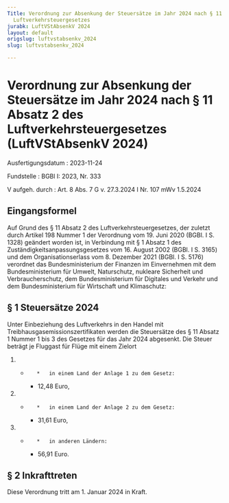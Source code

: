 ```yaml
---
Title: Verordnung zur Absenkung der Steuersätze im Jahr 2024 nach § 11 Absatz 2 des
  Luftverkehrsteuergesetzes
jurabk: LuftVStAbsenkV 2024
layout: default
origslug: luftvstabsenkv_2024
slug: luftvstabsenkv_2024

---
```


# Verordnung zur Absenkung der Steuersätze im Jahr 2024 nach § 11 Absatz 2 des Luftverkehrsteuergesetzes (LuftVStAbsenkV 2024)

Ausfertigungsdatum
:   2023-11-24

Fundstelle
:   BGBl I: 2023, Nr. 333

V aufgeh. durch
:   Art. 8 Abs. 7 G v. 27.3.2024 I Nr. 107 mWv 1.5.2024


## Eingangsformel

Auf Grund des § 11 Absatz 2 des Luftverkehrsteuergesetzes, der zuletzt
durch Artikel 198 Nummer 1 der Verordnung vom 19. Juni 2020 (BGBl. I
S. 1328) geändert worden ist, in Verbindung mit § 1 Absatz 1 des
Zuständigkeitsanpassungsgesetzes vom 16. August 2002 (BGBl. I S. 3165)
und dem Organisationserlass vom 8. Dezember 2021 (BGBl. I S. 5176)
verordnet das Bundesministerium der Finanzen im Einvernehmen mit dem
Bundesministerium für Umwelt, Naturschutz, nukleare Sicherheit und
Verbraucherschutz, dem Bundesministerium für Digitales und Verkehr und
dem Bundesministerium für Wirtschaft und Klimaschutz:


## § 1 Steuersätze 2024

Unter Einbeziehung des Luftverkehrs in den Handel mit
Treibhausgasemissionszertifikaten werden die Steuersätze des § 11
Absatz 1 Nummer 1 bis 3 des Gesetzes für das Jahr 2024 abgesenkt. Die
Steuer beträgt je Fluggast für Flüge mit einem Zielort

1.
    *        *   in einem Land der Anlage 1 zu dem Gesetz:

        *   12,48 Euro,





2.
    *        *   in einem Land der Anlage 2 zu dem Gesetz:

        *   31,61 Euro,





3.
    *        *   in anderen Ländern:

        *   56,91 Euro.








## § 2 Inkrafttreten

Diese Verordnung tritt am 1. Januar 2024 in Kraft.

